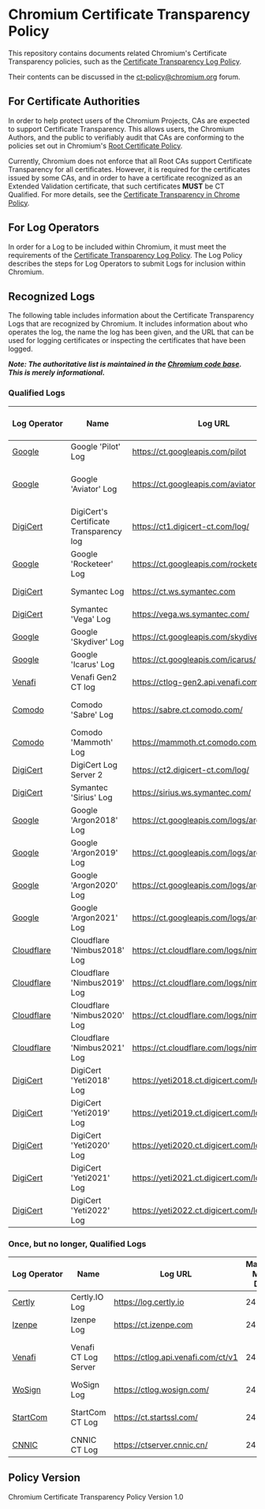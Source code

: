 # Chromium Certificate Transparency Policy

This repository contains documents related Chromium's Certificate Transparency
policies, such as the [Certificate Transparency Log Policy](log_policy.md).

Their contents can be discussed in the
[ct-policy@chromium.org](https://groups.google.com/a/chromium.org/forum/#!forum/ct-policy)
forum.

## For Certificate Authorities

In order to help protect users of the Chromium Projects, CAs are expected to
support Certificate Transparency. This allows users, the Chromium Authors, and
the public to verifiably audit that CAs are conforming to the policies set out
in Chromium's [Root Certificate Policy](https://www.chromium.org/Home/chromium-security/root-ca-policy).

Currently, Chromium does not enforce that all Root CAs support Certificate
Transparency for all certificates. However, it is required for the certificates
issued by some CAs, and in order to have a certificate recognized as an Extended
Validation certificate, that such certificates **MUST** be CT Qualified. For
more details, see the [Certificate Transparency in Chrome Policy](ct_policy.md).

## For Log Operators

In order for a Log to be included within Chromium, it must meet the
requirements of the [Certificate Transparency Log Policy](log_policy.md). The
Log Policy describes the steps for Log Operators to submit Logs for inclusion
within Chromium.

## Recognized Logs

The following table includes information about the Certificate Transparency Logs
that are recognized by Chromium. It includes information about who operates the
log, the name the log has been given, and the URL that can be used for logging
certificates or inspecting the certificates that have been logged.

**_Note: The authoritative list is maintained in the [Chromium code base](https://cs.chromium.org/chromium/src/components/certificate_transparency/data/log_list.json). This is merely informational._**

### Qualified Logs

| Log Operator | Name | Log URL | Maximum Merge Delay | Included Since |
| ------------ | ---- | ------- | ------------------- | -------------- |
|[Google](https://www.google.com)|Google 'Pilot' Log|https://ct.googleapis.com/pilot|24 hours|*Revision:* https://crrev.com/237785 <br/> Chrome: 35|
|[Google](https://www.google.com)|Google 'Aviator' Log|https://ct.googleapis.com/aviator|24 hours|*Revision:* https://crrev.com/237785 <br/> Chrome: 35 <br/> Note: Frozen (not accepting new certificates)|
|[DigiCert](https://www.digicert.com)|DigiCert's Certificate Transparency log|https://ct1.digicert-ct.com/log/|24 hours|*Revision:* https://crrev.com/309831 <br/> Chrome: 41|
|[Google](https://www.google.com)|Google 'Rocketeer' Log|https://ct.googleapis.com/rocketeer|24 hours|*Revision:* https://crrev.com/325382 <br/> Chrome: 43|
|[DigiCert](https://www.digicert.com)|Symantec Log|https://ct.ws.symantec.com|24 hours|*Revision:* https://crrev.com/483625 <br/> Chrome: 45|
|[DigiCert](https://www.digicert.com)|Symantec 'Vega' Log|https://vega.ws.symantec.com/|24 hours|*Revision:* https://crrev.com/376143 <br/> Chrome: 50|
|[Google](https://www.google.com)|Google 'Skydiver' Log|https://ct.googleapis.com/skydiver/|24 hours|*Revision:* https://crrev.com/429670 <br/> Chrome: 55|
|[Google](https://www.google.com)|Google 'Icarus' Log|https://ct.googleapis.com/icarus/|24 hours|*Revision:* https://crrev.com/429670 <br/> Chrome: 55|
|[Venafi](https://www.venafi.com)|Venafi Gen2 CT log|https://ctlog-gen2.api.venafi.com/|24 hours|*Revision:* https://crrev.com/471318 <br/> Chrome: 59|
|[Comodo](https://www.comodo.com)|Comodo 'Sabre' Log|https://sabre.ct.comodo.com/|24 hours|*Revision:* https://crrev.com/482145 <br/> Chrome: 60|
|[Comodo](https://www.comodo.com)|Comodo 'Mammoth' Log|https://mammoth.ct.comodo.com/|24 hours|*Revision:* https://crrev.com/482145 <br/> Chrome: 60|
|[DigiCert](https://www.digicert.com)|DigiCert Log Server 2|https://ct2.digicert-ct.com/log/|24 hours|*Revision:* https://crrev.com/481160 <br/> Chrome: 60|
|[DigiCert](https://www.digicert.com)|Symantec 'Sirius' Log|https://sirius.ws.symantec.com/|24 hours|*Revision:* https://crrev.com/481160 <br/> Chrome: 60|
|[Google](https://www.google.com)|Google 'Argon2018' Log|https://ct.googleapis.com/logs/argon2018/|24 hours|*Revision:* https://crrev.com/540254 <br/> Chrome: 65|
|[Google](https://www.google.com)|Google 'Argon2019' Log|https://ct.googleapis.com/logs/argon2019/|24 hours|*Revision:* https://crrev.com/540254 <br/> Chrome: 65|
|[Google](https://www.google.com)|Google 'Argon2020' Log|https://ct.googleapis.com/logs/argon2020/|24 hours|*Revision:* https://crrev.com/540254 <br/> Chrome: 65|
|[Google](https://www.google.com)|Google 'Argon2021' Log|https://ct.googleapis.com/logs/argon2021/|24 hours|*Revision:* https://crrev.com/540254 <br/> Chrome: 65|
|[Cloudflare](https://www.cloudflare.com)|Cloudflare 'Nimbus2018' Log|https://ct.cloudflare.com/logs/nimbus2018/|24 hours|*Revision:* https://crrev.com/540254 <br/> Chrome: 65|
|[Cloudflare](https://www.cloudflare.com)|Cloudflare 'Nimbus2019' Log|https://ct.cloudflare.com/logs/nimbus2019/|24 hours|*Revision:* https://crrev.com/540254 <br/> Chrome: 65|
|[Cloudflare](https://www.cloudflare.com)|Cloudflare 'Nimbus2020' Log|https://ct.cloudflare.com/logs/nimbus2020/|24 hours|*Revision:* https://crrev.com/540254 <br/> Chrome: 65|
|[Cloudflare](https://www.cloudflare.com)|Cloudflare 'Nimbus2021' Log|https://ct.cloudflare.com/logs/nimbus2021/|24 hours|*Revision:* https://crrev.com/540254 <br/> Chrome: 65|
|[DigiCert](https://www.digicert.com)|DigiCert 'Yeti2018' Log|https://yeti2018.ct.digicert.com/log/|24 hours|*Revision:* https://crrev.com/559734 <br/> Chrome: 67|
|[DigiCert](https://www.digicert.com)|DigiCert 'Yeti2019' Log|https://yeti2019.ct.digicert.com/log/|24 hours|*Revision:* https://crrev.com/559734 <br/> Chrome: 67|
|[DigiCert](https://www.digicert.com)|DigiCert 'Yeti2020' Log|https://yeti2020.ct.digicert.com/log/|24 hours|*Revision:* https://crrev.com/559734 <br/> Chrome: 67|
|[DigiCert](https://www.digicert.com)|DigiCert 'Yeti2021' Log|https://yeti2021.ct.digicert.com/log/|24 hours|*Revision:* https://crrev.com/559734 <br/> Chrome: 67|
|[DigiCert](https://www.digicert.com)|DigiCert 'Yeti2022' Log|https://yeti2022.ct.digicert.com/log/|24 hours|*Revision:* https://crrev.com/559734 <br/> Chrome: 67|

### Once, but no longer, Qualified Logs

| Log Operator | Name | Log URL | Maximum Merge Delay | Included Since | Last Accepted SCT |
| ------------ | ---- | ------- | ------------------- | -------------- | ----------------- |
|[Certly](https://certly.io)|Certly.IO Log|https://log.certly.io|24 hours|*Revision:* https://crrev.com/325382 <br/> Chrome: 43 | 15 April 2016 00:00:00 UTC.|
|[Izenpe](https://www.izenpe.com)|Izenpe Log|https://ct.izenpe.com|24 hours|*Revision:* https://crrev.com/326301 <br/> Chrome: 44 | 30 May 2016 00:00:00 UTC.|
|[Venafi](https://www.venafi.com)|Venafi CT Log Server|https://ctlog.api.venafi.com/ct/v1|24 hours|*Revision:* https://crrev.com/349170 <br/> Chrome: 47 | Last Accepted SCT: 28 Feb 2017 18:42:26 UTC.|
|[WoSign](https://www.wosign.com/)|WoSign Log|https://ctlog.wosign.com/|24 hours|*Revision:* https://crrev.com/414378 <br/> Chrome: 54 | 12 Feb 2018 23:59:59 UTC.|
|[StartCom](https://www.startssl.com/)|StartCom CT Log|https://ct.startssl.com/|24 hours|*Revision:* https://crrev.com/414440 <br/> Chrome: 54 | 12 Feb 2018 23:59:59 UTC.|
|[CNNIC](https://cnnic.cn)|CNNIC CT Log|https://ctserver.cnnic.cn/|24 hours|*Revision:* https://crrev.com/396817 <br/> Chrome: 53| 18 Sep 2018 00:00:00 UTC.|

## Policy Version
Chromium Certificate Transparency Policy Version 1.0
